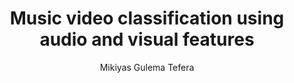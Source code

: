 ---
paperId: 55
author: Mikiyas Gulema Tefera
publicationauthor: Gulema Tefera, M.
title: Music video classification using audio and visual features
pdf: --
poster: --
alt: --
type: Poster
topic: FAT
link: --
conference: neurips
year: 2019
tags: neurips-2019
location: Vancouver, Canada
---
